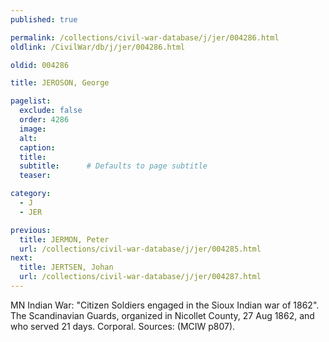 ```yaml
---
published: true

permalink: /collections/civil-war-database/j/jer/004286.html
oldlink: /CivilWar/db/j/jer/004286.html

oldid: 004286

title: JEROSON, George

pagelist:
  exclude: false
  order: 4286
  image: 
  alt:
  caption:
  title:
  subtitle:      # Defaults to page subtitle
  teaser:

category: 
  - J 
  - JER

previous:
  title: JERMON, Peter
  url: /collections/civil-war-database/j/jer/004285.html  
next:
  title: JERTSEN, Johan
  url: /collections/civil-war-database/j/jer/004287.html   
---
```

MN Indian War: &quot;Citizen Soldiers engaged in the Sioux Indian war of 1862&quot;. The Scandinavian Guards, organized in Nicollet County, 27 Aug 1862, and who served 21 days. Corporal. Sources: (MCIW p807).